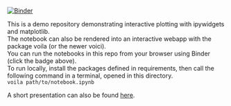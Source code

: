 [![Binder](https://mybinder.org/badge_logo.svg)](https://mybinder.org/v2/gh/LauLauThom/ipywidgets-and-voila/HEAD)

This is a demo repository demonstrating interactive plotting with ipywidgets and matplotlib.   
The notebook can also be rendered into an interactive webapp with the package voila (or the newer voici).  
You can run the notebooks in this repo from your browser using Binder (click the badge above).  
To run locally, install the packages defined in requirements, then call the following command in a terminal, opened in this directory.  
`voila path/to/notebook.ipynb`

A short presentation can also be found [here](https://docs.google.com/presentation/d/16N_HQmpNut_S_9qeQ5TC--2KMMZBrlvw_4ILf-JPDoE/edit?usp=sharing).  
